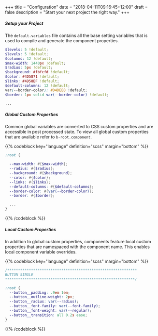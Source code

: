 +++
title = "Configuration"
date = "2018-04-11T09:16:45+12:00"
draft = false
description = "Start your next project the right way."
+++


##### Setup your Project

The `default.variables` file contains all the base setting variables that is used to compile and generate the component properties.

```scss
$levels: 5 !default;
$levels: 5 !default;
$columns: 12 !default;
$max-width: 1440px !default;
$radius: 5px !default;
$background: #fbfcfd !default;
$color: #4D5871 !default;
$links: #4D58EF !default;
$default-columns: 12 !default;
var(--border-color): #D4DEE8 !default;
$border: 1px solid var(--border-color) !default;

...
```


##### Global Custom Properties

Common global variables are converted to CSS custom properties and are accessible in post processed state. To view all global custom properties that are available refer to `b-root.component`.

{{% codeblock key="language" definition="scss" margin="bottom" %}}
```scss
:root {

  --max-width: #{$max-width};
  --radius: #{$radius};
  --background: #{$background};
  --color: #{$color};
  --links: #{$links};
  --default-columns: #{$default-columns};
  --border-color: #{var(--border-color)};
  --border: #{$border};

  ...
}
```
{{% /codeblock %}}


##### Local Custom Properties

In addition to global custom properties, components feature local custom properties that are namespaced with the component name. This enables local component variable overrides.


{{% codeblock key="language" definition="scss" margin="bottom" %}}
```scss
/************************************************************
BUTTON SINGLE
************************************************************/

:root {
  --button__padding: .9em 1em;
  --button__outline-weight: 2px;
  --button__radius: var(--radius);
  --button__font-family: var(--font-family);
  --button__font-weight: var(--regular);
  --button__transition: all 0.2s ease;
}
```
{{% /codeblock %}}
